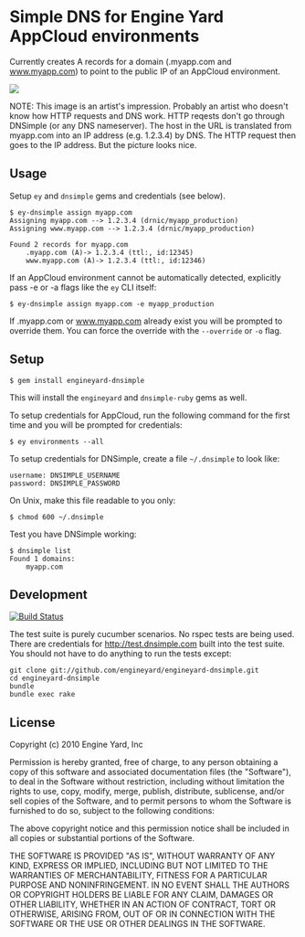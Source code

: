 # Simple DNS for Engine Yard AppCloud environments

Currently creates A records for a domain (.myapp.com and www.myapp.com) to
point to the public IP of an AppCloud environment.

<img src="https://img.skitch.com/20110523-x5mhutfr8r79parhuq7r44sqma.png">

NOTE: This image is an artist's impression. Probably an artist who doesn't know how
HTTP requests and DNS work. HTTP reqests don't go through DNSimple (or any DNS nameserver).
The host in the URL is translated from myapp.com into an IP address (e.g. 1.2.3.4) by DNS. 
The HTTP request then goes to the IP address. But the picture looks nice.

## Usage

Setup `ey` and `dnsimple` gems and credentials (see below).

    $ ey-dnsimple assign myapp.com
    Assigning myapp.com --> 1.2.3.4 (drnic/myapp_production)
    Assigning www.myapp.com --> 1.2.3.4 (drnic/myapp_production)

    Found 2 records for myapp.com
    	.myapp.com (A)-> 1.2.3.4 (ttl:, id:12345)
    	www.myapp.com (A)-> 1.2.3.4 (ttl:, id:12346)

If an AppCloud environment cannot be automatically detected, explicitly pass -e or -a flags
like the `ey` CLI itself:

    $ ey-dnsimple assign myapp.com -e myapp_production

If .myapp.com or www.myapp.com already exist you will be prompted to override them.
You can force the override with the `--override` or `-o` flag.

## Setup

    $ gem install engineyard-dnsimple

This will install the `engineyard` and `dnsimple-ruby` gems as well.

To setup credentials for AppCloud, run the following command for the first time and
you will be prompted for credentials:

    $ ey environments --all

To setup credentials for DNSimple, create a file `~/.dnsimple` to look like:

    username: DNSIMPLE_USERNAME
    password: DNSIMPLE_PASSWORD

On Unix, make this file readable to you only:

    $ chmod 600 ~/.dnsimple

Test you have DNSimple working:

    $ dnsimple list
    Found 1 domains:
    	myapp.com

## Development

[![Build Status](http://travis-ci.org/engineyard/engineyard-dnsimple.png)](http://travis-ci.org/engineyard/engineyard-dnsimple)

The test suite is purely cucumber scenarios. No rspec tests are being used. There are credentials for http://test.dnsimple.com built into the test suite. You should not have to do anything to run the tests except:

    git clone git://github.com/engineyard/engineyard-dnsimple.git
    cd engineyard-dnsimple
    bundle
    bundle exec rake

## License

Copyright (c) 2010 Engine Yard, Inc

Permission is hereby granted, free of charge, to any person obtaining a copy
of this software and associated documentation files (the "Software"), to deal
in the Software without restriction, including without limitation the rights
to use, copy, modify, merge, publish, distribute, sublicense, and/or sell
copies of the Software, and to permit persons to whom the Software is
furnished to do so, subject to the following conditions:

The above copyright notice and this permission notice shall be included in
all copies or substantial portions of the Software.

THE SOFTWARE IS PROVIDED "AS IS", WITHOUT WARRANTY OF ANY KIND, EXPRESS OR
IMPLIED, INCLUDING BUT NOT LIMITED TO THE WARRANTIES OF MERCHANTABILITY,
FITNESS FOR A PARTICULAR PURPOSE AND NONINFRINGEMENT. IN NO EVENT SHALL THE
AUTHORS OR COPYRIGHT HOLDERS BE LIABLE FOR ANY CLAIM, DAMAGES OR OTHER
LIABILITY, WHETHER IN AN ACTION OF CONTRACT, TORT OR OTHERWISE, ARISING FROM,
OUT OF OR IN CONNECTION WITH THE SOFTWARE OR THE USE OR OTHER DEALINGS IN
THE SOFTWARE.
